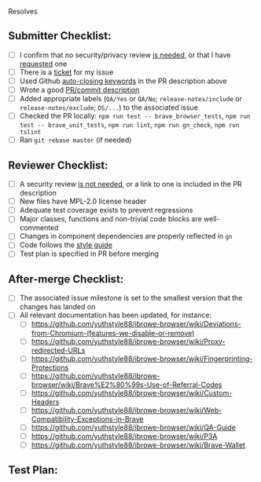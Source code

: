 <!-- Add brave-browser issue below that this PR will resolve -->
Resolves 

## Submitter Checklist:

- [ ] I confirm that no security/privacy review [is needed](https://github.com/yuthstyle88/ibrowe-browser/wiki/Security-reviews), or that I have [requested](https://github.com/yuthstyle88/security/issues/new/choose) one
- [ ] There is a [ticket](https://github.com/yuthstyle88/ibrowe-browser/issues) for my issue
- [ ] Used Github [auto-closing keywords](https://docs.github.com/en/github/managing-your-work-on-github/linking-a-pull-request-to-an-issue) in the PR description above
- [ ] Wrote a good [PR/commit description](https://google.github.io/eng-practices/review/developer/cl-descriptions.html)
- [ ] Added appropriate labels (`QA/Yes` or `QA/No`; `release-notes/include` or `release-notes/exclude`; `OS/...`) to the associated issue
- [ ] Checked the PR locally: `npm run test -- brave_browser_tests`, `npm run test -- brave_unit_tests`, `npm run lint`, `npm run gn_check`, `npm run tslint`
- [ ] Ran `git rebase master` (if needed)

## Reviewer Checklist:

- [ ] A security review [is not needed](https://github.com/yuthstyle88/ibrowe-browser/wiki/Security-reviews), or a link to one is included in the PR description
- [ ] New files have MPL-2.0 license header
- [ ] Adequate test coverage exists to prevent regressions
- [ ] Major classes, functions and non-trivial code blocks are well-commented
- [ ] Changes in component dependencies are properly reflected in `gn`
- [ ] Code follows the [style guide](https://chromium.googlesource.com/chromium/src/+/HEAD/styleguide/c++/c++.md)
- [ ] Test plan is specified in PR before merging

## After-merge Checklist:

- [ ] The associated issue milestone is set to the smallest version that the
  changes has landed on
- [ ] All relevant documentation has been updated, for instance:
  - [ ] https://github.com/yuthstyle88/ibrowe-browser/wiki/Deviations-from-Chromium-(features-we-disable-or-remove)
  - [ ] https://github.com/yuthstyle88/ibrowe-browser/wiki/Proxy-redirected-URLs
  - [ ] https://github.com/yuthstyle88/ibrowe-browser/wiki/Fingerprinting-Protections
  - [ ] https://github.com/yuthstyle88/ibrowe-browser/wiki/Brave%E2%80%99s-Use-of-Referral-Codes
  - [ ] https://github.com/yuthstyle88/ibrowe-browser/wiki/Custom-Headers
  - [ ] https://github.com/yuthstyle88/ibrowe-browser/wiki/Web-Compatibility-Exceptions-in-Brave
  - [ ] https://github.com/yuthstyle88/ibrowe-browser/wiki/QA-Guide
  - [ ] https://github.com/yuthstyle88/ibrowe-browser/wiki/P3A
  - [ ] https://github.com/yuthstyle88/ibrowe-browser/wiki/Brave-Wallet

## Test Plan:
